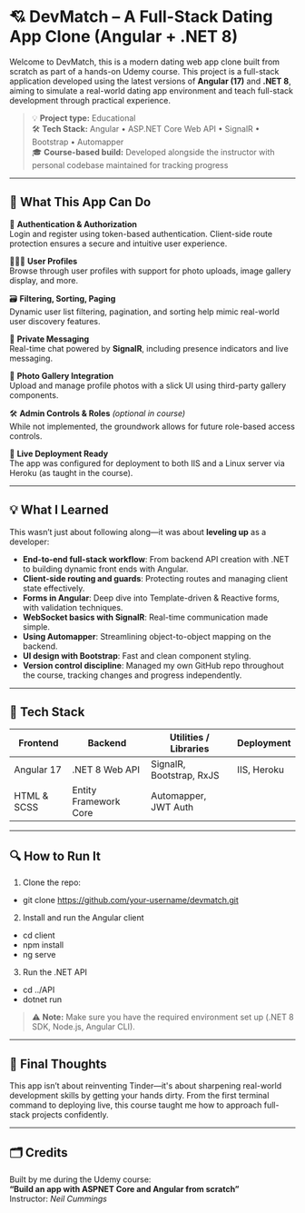 # 💘 DevMatch – A Full-Stack Dating App Clone (Angular + .NET 8)

Welcome to DevMatch, this is a modern dating web app clone built from scratch as part of a hands-on Udemy course. This project is a full-stack application developed using the latest versions of **Angular (17)** and **.NET 8**, aiming to simulate a real-world dating app environment and teach full-stack development through practical experience.

> 💡 **Project type:** Educational  
> 🛠️ **Tech Stack:** Angular • ASP.NET Core Web API • SignalR • Bootstrap • Automapper  
> 🎓 **Course-based build:** Developed alongside the instructor with personal codebase maintained for tracking progress  

---

## 🚀 What This App Can Do

🔐 **Authentication & Authorization**  
Login and register using token-based authentication. Client-side route protection ensures a secure and intuitive user experience.

🧑‍🤝‍🧑 **User Profiles**  
Browse through user profiles with support for photo uploads, image gallery display, and more.

🗃️ **Filtering, Sorting, Paging**  
Dynamic user list filtering, pagination, and sorting help mimic real-world user discovery features.

💬 **Private Messaging**  
Real-time chat powered by **SignalR**, including presence indicators and live messaging.

📸 **Photo Gallery Integration**  
Upload and manage profile photos with a slick UI using third-party gallery components.

🛠️ **Admin Controls & Roles** *(optional in course)*  
While not implemented, the groundwork allows for future role-based access controls.

📡 **Live Deployment Ready**  
The app was configured for deployment to both IIS and a Linux server via Heroku (as taught in the course).

---

## 💡 What I Learned

This wasn’t just about following along—it was about **leveling up** as a developer:

- **End-to-end full-stack workflow**: From backend API creation with .NET to building dynamic front ends with Angular.
- **Client-side routing and guards**: Protecting routes and managing client state effectively.
- **Forms in Angular**: Deep dive into Template-driven & Reactive forms, with validation techniques.
- **WebSocket basics with SignalR**: Real-time communication made simple.
- **Using Automapper**: Streamlining object-to-object mapping on the backend.
- **UI design with Bootstrap**: Fast and clean component styling.
- **Version control discipline**: Managed my own GitHub repo throughout the course, tracking changes and progress independently.

---

## 🧰 Tech Stack

| Frontend      | Backend        | Utilities / Libraries     | Deployment    |
|---------------|----------------|----------------------------|----------------|
| Angular 17    | .NET 8 Web API | SignalR, Bootstrap, RxJS   | IIS, Heroku    |
| HTML & SCSS   | Entity Framework Core | Automapper, JWT Auth   |                |

---

## 🔍 How to Run It

1. Clone the repo:
- git clone https://github.com/your-username/devmatch.git
2. Install and run the Angular client
- cd client
- npm install
- ng serve
3. Run the .NET API
- cd ../API
- dotnet run

> ⚠️ **Note:** Make sure you have the required environment set up (.NET 8 SDK, Node.js, Angular CLI).

---

## 🧠 Final Thoughts

This app isn’t about reinventing Tinder—it's about sharpening real-world development skills by getting your hands dirty. From the first terminal command to deploying live, this course taught me how to approach full-stack projects confidently.

---

## 🗂️ Credits

Built by me during the Udemy course:  
**“Build an app with ASPNET Core and Angular from scratch”**  
Instructor: *Neil Cummings*
